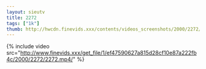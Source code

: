 ```yaml
--- 
layout: sieutv
title: 2272
tags: ["1k"]
thumb: http://hwcdn.finevids.xxx/contents/videos_screenshots/2000/2272/preview.mp4.jpg
---
```

{% include video src="http://www.finevids.xxx/get_file/1/ef47590627a815d28cf10e87a222fb4c/2000/2272/2272.mp4/" %} 
